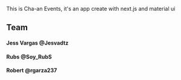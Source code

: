 This is Cha-an Events, it's an app create with next.js and material ui

## Team

#### Jess Vargas @Jesvadtz

#### Rubs @Soy_RubS

#### Robert @rgarza237
